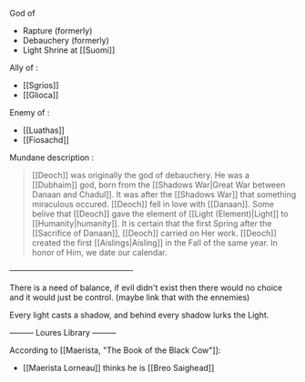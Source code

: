 God of
- Rapture (formerly)
- Debauchery (formerly)
- Light
Shrine at [[Suomi]]

Ally of :
- [[Sgrios]]
- [[Glioca]]

Enemy of :
- [[Luathas]]
- [[Fiosachd]]

Mundane description :
> [[Deoch]] was originally the god of debauchery. He was a [[Dubhaim]] god, born from the [[Shadows War|Great War between Danaan and Chadul]]. It was after the [[Shadows War]] that something miraculous occured. [[Deoch]] fell in love with [[Danaan]].
> Some belive that [[Deoch]] gave the element of [[Light (Element)|Light]] to [[Humanity|humanity]]. It is certain that the first Spring after the [[Sacrifice of Danaan]], [[Deoch]] carried on Her work. [[Deoch]] created the first [[Aislings|Aisling]] in the Fall of the same year. In honor of Him, we date our calendar.

–––––––––––––––––––––––––––––––

There is a need of balance, if evil didn't exist then there would no choice and it would just be control. (maybe link that with the ennemies)

Every light casts a shadow, and behind every shadow lurks the Light.

——— Loures Library ———

According to [[Maerista, "The Book of the Black Cow"]]:
- [[Maerista Lorneau]] thinks he is [[Breo Saighead]]